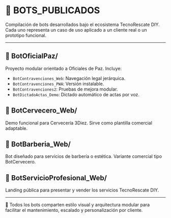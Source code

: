 # 🤖 BOTS_PUBLICADOS

Compilación de bots desarrollados bajo el ecosistema TecnoRescate DIY. Cada uno representa un caso de uso aplicado a un cliente real o un prototipo funcional.

---

## 🔹 BotOficialPaz/
Proyecto modular orientado a Oficiales de Paz. Incluye:
- `BotContravenciones_Web`: Navegación legal jerárquica.
- `BotContravenciones_PWA`: Versión instalable.
- `BotContravenciones2`: Pruebas de mejora modular.
- `BotDictadoActas_Demo`: Dictado automático de actas por voz.

## 🔹 BotCervecero_Web/
Demo funcional para Cervecería 3Diez. Sirve como plantilla comercial adaptable.

## 🔹 BotBarberia_Web/
Bot diseñado para servicios de barbería o estética. Variante comercial tipo BotCervecero.

## 🔹 BotServicioProfesional_Web/
Landing pública para presentar y vender los servicios TecnoRescate DIY.

---
🧩 Todos los bots comparten estilo visual y arquitectura modular para facilitar el mantenimiento, escalado y personalización por cliente.
